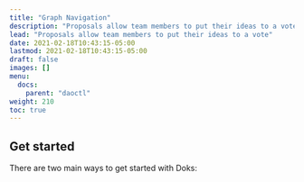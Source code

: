 ```yaml
---
title: "Graph Navigation"
description: "Proposals allow team members to put their ideas to a vote"
lead: "Proposals allow team members to put their ideas to a vote"
date: 2021-02-18T10:43:15-05:00
lastmod: 2021-02-18T10:43:15-05:00
draft: false
images: []
menu: 
  docs:
    parent: "daoctl"
weight: 210
toc: true
---
```



## Get started

There are two main ways to get started with Doks:

